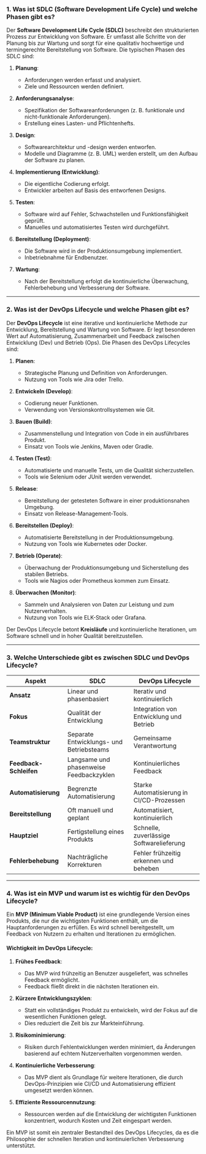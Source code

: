 ### **1. Was ist SDLC (Software Development Life Cycle) und welche Phasen gibt es?**

Der **Software Development Life Cycle (SDLC)** beschreibt den strukturierten Prozess zur Entwicklung von Software. Er umfasst alle Schritte von der Planung bis zur Wartung und sorgt für eine qualitativ hochwertige und termingerechte Bereitstellung von Software. Die typischen Phasen des SDLC sind:

1. **Planung**:
    - Anforderungen werden erfasst und analysiert.
    - Ziele und Ressourcen werden definiert.

2. **Anforderungsanalyse**:
    - Spezifikation der Softwareanforderungen (z. B. funktionale und nicht-funktionale Anforderungen).
    - Erstellung eines Lasten- und Pflichtenhefts.

3. **Design**:
    - Softwarearchitektur und -design werden entworfen.
    - Modelle und Diagramme (z. B. UML) werden erstellt, um den Aufbau der Software zu planen.

4. **Implementierung (Entwicklung)**:
    - Die eigentliche Codierung erfolgt.
    - Entwickler arbeiten auf Basis des entworfenen Designs.

5. **Testen**:
    - Software wird auf Fehler, Schwachstellen und Funktionsfähigkeit geprüft.
    - Manuelles und automatisiertes Testen wird durchgeführt.

6. **Bereitstellung (Deployment)**:
    - Die Software wird in der Produktionsumgebung implementiert.
    - Inbetriebnahme für Endbenutzer.

7. **Wartung**:
    - Nach der Bereitstellung erfolgt die kontinuierliche Überwachung, Fehlerbehebung und Verbesserung der Software.

---

### **2. Was ist der DevOps Lifecycle und welche Phasen gibt es?**

Der **DevOps Lifecycle** ist eine iterative und kontinuierliche Methode zur Entwicklung, Bereitstellung und Wartung von Software. Er legt besonderen Wert auf Automatisierung, Zusammenarbeit und Feedback zwischen Entwicklung (Dev) und Betrieb (Ops). Die Phasen des DevOps Lifecycles sind:

1. **Planen**:
    - Strategische Planung und Definition von Anforderungen.
    - Nutzung von Tools wie Jira oder Trello.

2. **Entwickeln (Develop)**:
    - Codierung neuer Funktionen.
    - Verwendung von Versionskontrollsystemen wie Git.

3. **Bauen (Build)**:
    - Zusammenstellung und Integration von Code in ein ausführbares Produkt.
    - Einsatz von Tools wie Jenkins, Maven oder Gradle.

4. **Testen (Test)**:
    - Automatisierte und manuelle Tests, um die Qualität sicherzustellen.
    - Tools wie Selenium oder JUnit werden verwendet.

5. **Release**:
    - Bereitstellung der getesteten Software in einer produktionsnahen Umgebung.
    - Einsatz von Release-Management-Tools.

6. **Bereitstellen (Deploy)**:
    - Automatisierte Bereitstellung in der Produktionsumgebung.
    - Nutzung von Tools wie Kubernetes oder Docker.

7. **Betrieb (Operate)**:
    - Überwachung der Produktionsumgebung und Sicherstellung des stabilen Betriebs.
    - Tools wie Nagios oder Prometheus kommen zum Einsatz.

8. **Überwachen (Monitor)**:
    - Sammeln und Analysieren von Daten zur Leistung und zum Nutzerverhalten.
    - Nutzung von Tools wie ELK-Stack oder Grafana.

Der DevOps Lifecycle betont **Kreisläufe** und kontinuierliche Iterationen, um Software schnell und in hoher Qualität bereitzustellen.

---

### **3. Welche Unterschiede gibt es zwischen SDLC und DevOps Lifecycle?**

| **Aspekt**               | **SDLC**                                     | **DevOps Lifecycle**                       |
|---------------------------|----------------------------------------------|--------------------------------------------|
| **Ansatz**               | Linear und phasenbasiert                    | Iterativ und kontinuierlich                |
| **Fokus**                | Qualität der Entwicklung                    | Integration von Entwicklung und Betrieb    |
| **Teamstruktur**         | Separate Entwicklungs- und Betriebsteams    | Gemeinsame Verantwortung                   |
| **Feedback-Schleifen**   | Langsame und phasenweise Feedbackzyklen      | Kontinuierliches Feedback                  |
| **Automatisierung**      | Begrenzte Automatisierung                   | Starke Automatisierung in CI/CD-Prozessen  |
| **Bereitstellung**       | Oft manuell und geplant                     | Automatisiert, kontinuierlich              |
| **Hauptziel**            | Fertigstellung eines Produkts               | Schnelle, zuverlässige Softwarelieferung   |
| **Fehlerbehebung**       | Nachträgliche Korrekturen                   | Fehler frühzeitig erkennen und beheben     |

---

### **4. Was ist ein MVP und warum ist es wichtig für den DevOps Lifecycle?**

Ein **MVP (Minimum Viable Product)** ist eine grundlegende Version eines Produkts, die nur die wichtigsten Funktionen enthält, um die Hauptanforderungen zu erfüllen. Es wird schnell bereitgestellt, um Feedback von Nutzern zu erhalten und Iterationen zu ermöglichen.

#### **Wichtigkeit im DevOps Lifecycle:**
1. **Frühes Feedback**:
    - Das MVP wird frühzeitig an Benutzer ausgeliefert, was schnelles Feedback ermöglicht.
    - Feedback fließt direkt in die nächsten Iterationen ein.

2. **Kürzere Entwicklungszyklen**:
    - Statt ein vollständiges Produkt zu entwickeln, wird der Fokus auf die wesentlichen Funktionen gelegt.
    - Dies reduziert die Zeit bis zur Markteinführung.

3. **Risikominimierung**:
    - Risiken durch Fehlentwicklungen werden minimiert, da Änderungen basierend auf echtem Nutzerverhalten vorgenommen werden.

4. **Kontinuierliche Verbesserung**:
    - Das MVP dient als Grundlage für weitere Iterationen, die durch DevOps-Prinzipien wie CI/CD und Automatisierung effizient umgesetzt werden können.

5. **Effiziente Ressourcennutzung**:
    - Ressourcen werden auf die Entwicklung der wichtigsten Funktionen konzentriert, wodurch Kosten und Zeit eingespart werden.

Ein MVP ist somit ein zentraler Bestandteil des DevOps Lifecycles, da es die Philosophie der schnellen Iteration und kontinuierlichen Verbesserung unterstützt.